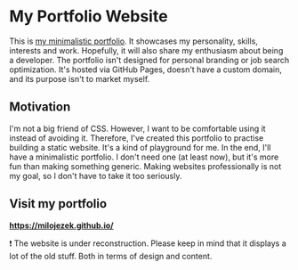 # My Portfolio Website

This is [my minimalistic portfolio](https://milojezek.github.io/). It showcases my personality, skills, interests and work. Hopefully, it will also share my enthusiasm about being a developer. The portfolio isn't designed for personal branding or job search optimization. It's hosted via GitHub Pages, doesn't have a custom domain, and its purpose isn't to market myself.

## Motivation
I'm not a big friend of CSS. However, I want to be comfortable using it instead of avoiding it. Therefore, I've created this portfolio to practise building a static website. It's a kind of playground for me. In the end, I'll have a minimalistic portfolio. I don't need one (at least now), but it's more fun than making something generic. Making websites professionally is not my goal, so I don't have to take it too seriously.

## Visit my portfolio
**https://milojezek.github.io/**

❗ The website is under reconstruction. Please keep in mind that it displays a lot of the old stuff. Both in terms of design and content.